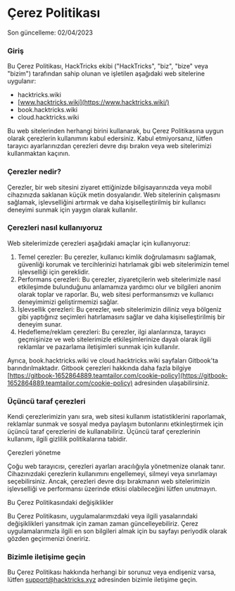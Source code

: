 # Çerez Politikası

Son güncelleme: 02/04/2023

### Giriş

Bu Çerez Politikası, HackTricks ekibi ("HackTricks", "biz", "bize" veya "bizim") tarafından sahip olunan ve işletilen aşağıdaki web sitelerine uygulanır:

* hacktricks.wiki
* [www.hacktricks.wiki](https://www.hacktricks.wiki/)
* book.hacktricks.wiki
* cloud.hacktricks.wiki

Bu web sitelerinden herhangi birini kullanarak, bu Çerez Politikasına uygun olarak çerezlerin kullanımını kabul edersiniz. Kabul etmiyorsanız, lütfen tarayıcı ayarlarınızdan çerezleri devre dışı bırakın veya web sitelerimizi kullanmaktan kaçının.

### Çerezler nedir?

Çerezler, bir web sitesini ziyaret ettiğinizde bilgisayarınızda veya mobil cihazınızda saklanan küçük metin dosyalarıdır. Web sitelerinin çalışmasını sağlamak, işlevselliğini artırmak ve daha kişiselleştirilmiş bir kullanıcı deneyimi sunmak için yaygın olarak kullanılır.

### Çerezleri nasıl kullanıyoruz

Web sitelerimizde çerezleri aşağıdaki amaçlar için kullanıyoruz:

1. Temel çerezler: Bu çerezler, kullanıcı kimlik doğrulamasını sağlamak, güvenliği korumak ve tercihlerinizi hatırlamak gibi web sitelerimizin temel işlevselliği için gereklidir.
2. Performans çerezleri: Bu çerezler, ziyaretçilerin web sitelerimizle nasıl etkileşimde bulunduğunu anlamamıza yardımcı olur ve bilgileri anonim olarak toplar ve raporlar. Bu, web sitesi performansımızı ve kullanıcı deneyimimizi geliştirmemizi sağlar.
3. İşlevsellik çerezleri: Bu çerezler, web sitelerimizin diliniz veya bölgeniz gibi yaptığınız seçimleri hatırlamasını sağlar ve daha kişiselleştirilmiş bir deneyim sunar.
4. Hedefleme/reklam çerezleri: Bu çerezler, ilgi alanlarınıza, tarayıcı geçmişinize ve web sitelerimizle etkileşimlerinize dayalı olarak ilgili reklamlar ve pazarlama iletişimleri sunmak için kullanılır.

Ayrıca, book.hacktricks.wiki ve cloud.hacktricks.wiki sayfaları Gitbook'ta barındırılmaktadır. Gitbook çerezleri hakkında daha fazla bilgiye [https://gitbook-1652864889.teamtailor.com/cookie-policy](https://gitbook-1652864889.teamtailor.com/cookie-policy) adresinden ulaşabilirsiniz.

### Üçüncü taraf çerezleri

Kendi çerezlerimizin yanı sıra, web sitesi kullanım istatistiklerini raporlamak, reklamlar sunmak ve sosyal medya paylaşım butonlarını etkinleştirmek için üçüncü taraf çerezlerini de kullanabiliriz. Üçüncü taraf çerezlerinin kullanımı, ilgili gizlilik politikalarına tabidir.

Çerezleri yönetme

Çoğu web tarayıcısı, çerezleri ayarları aracılığıyla yönetmenize olanak tanır. Cihazınızdaki çerezlerin kullanımını engellemeyi, silmeyi veya sınırlamayı seçebilirsiniz. Ancak, çerezleri devre dışı bırakmanın web sitelerimizin işlevselliği ve performansı üzerinde etkisi olabileceğini lütfen unutmayın.

Bu Çerez Politikasındaki değişiklikler

Bu Çerez Politikasını, uygulamalarımızdaki veya ilgili yasalarındaki değişiklikleri yansıtmak için zaman zaman güncelleyebiliriz. Çerez uygulamalarımızla ilgili en son bilgileri almak için bu sayfayı periyodik olarak gözden geçirmenizi öneririz.

### Bizimle iletişime geçin

Bu Çerez Politikası hakkında herhangi bir sorunuz veya endişeniz varsa, lütfen [support@hacktricks.xyz](mailto:support@hacktricks.xyz) adresinden bizimle iletişime geçin.
